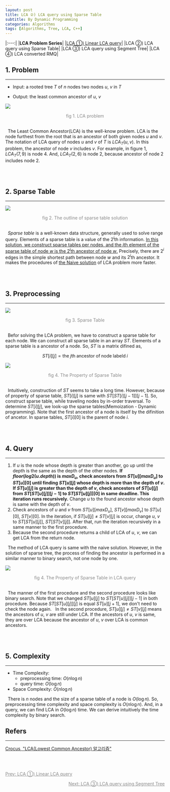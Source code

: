 ```yaml
---
layout: post
title: LCA ②) LCA query using Sparse Table
subtitle: By Dynamic Programming
categories: Algorithms
tags: [Algorithms, Tree, LCA, C++]
---
```


|:---:|
|<b>LCA Problem Series</b>|
|<a href = "https://unsik6.github.io/algorithms/2023/02/07/LCA1.html">LCA ①) Linear LCA query</a>|
|LCA ②) LCA query using Sparse Table|
|LCA ③) LCA query using Segment Tree|
|LCA ④) LCA converted RMQ|

## 1. Problem
<hr>

- Input:
    a rooted tree $T$ of $n$ nodes
    two nodes $u$, $v$ in $T$

- Output:
    the least common ancestor of $u$, $v$

<img src = "https://user-images.githubusercontent.com/80208196/217368506-8d36d245-d97f-4ce7-a97d-f9fcd10993ae.png"><center><span style = "opacity:0.5">fig 1. LCA problem</span></center><br/>

&nbsp;&nbsp;The Least Common Ancestor(LCA) is the well-know problem. LCA is the node furthest from the root that is an ancestor of both given nodes $u$ and $v$. The notation of LCA query of nodes $u$ and $v$ of $T$ is $LCA_T(u,v)$. In this problem, the ancestor of node $v$ includes $v$. For example, in figure 1, $LCA_T(7, 9)$ is node $4$. And, $LCA_T(2,6)$ is node $2$, because ancestor of node $2$ includes node $2$.

<br/><br/>

## 2. Sparse Table
<hr>

<img src = "https://user-images.githubusercontent.com/80208196/217377531-d4f82100-ea6f-4c82-b1fd-48b1de3dc567.png"><center><span style = "opacity:0.5">fig 2. The outline of sparse table solution</span></center><br/>

&nbsp;&nbsp;<i>Sparse table</i> is a well-known data structure, generally used to solve range query. Elements of a sparse table is a value of the $2^i$th information. <u>In this solution, we construct sparse tables per nodes, and the $i$th element of the sparse table of node $w$ is the $2^i$th ancestor of node $w$.</u> Precisely, there are $2^i$ edges in the simple shortest path between node $w$ and its $2^i$th ancestor. It makes the procedures of <a href = "https://unsik6.github.io/algorithms/2023/02/07/LCA1.html#h-2-naive-solution">the Naive solution</a> of LCA problem more faster.

<br/><br/>

## 3. Preprocessing
<hr>

<img src = "https://user-images.githubusercontent.com/80208196/217382525-f3af34f1-3445-4bb3-9e5e-539017d85653.png"><center><span style = "opacity:0.5">fig 3. Sparse Table</span></center><br/>

&nbsp;&nbsp;Befor solving the LCA problem, we have to construct a sparse table for each node. We can construct all sparse table in an array $ST$. Elements of a sparse table is a ancestor of a node. So, $ST$ is a matrix difined as,

$$
ST[i][j] = \mathrm{the} \; j \mathrm{th \; ancestor\; of\; node\; labeld} \; i
$$

<img src = "https://user-images.githubusercontent.com/80208196/217383670-875d136c-9807-4891-80a4-cb4eefc15238.png"><center><span style = "opacity:0.5">fig 4. The Property of Sparse Table</span></center><br/>

&nbsp;&nbsp;Intuitively, construction of $ST$ seems to take a long time. However, because of property of sparse table, $ST[i][j]$ is same with $ST[ST[i][j-1]][j-1]$. So, construct sparse table, while traveling nodes by in-order traversal. To determine $ST[i][j]$, we look-up the sparse tables(Memoization - Dynamic programming). Note that the first ancestor of a node is itself by the difinition of ancetor. In sparse tables, $ST[i][0]$ is the parent of node $i$.

<script src="https://gist.github.com/unsik6/ebd89824808d397d4e13cd441c5c23b4.js"></script>

<br/><br/>

## 4. Query
<hr>

1. If $u$ is the node whose depth is greater than another, go up until the depth is the same as the depth of the other nodes. <b>If $floor(log2(u.depth))$ is $maxD_u$, check ancestors from $ST[u][maxD_u]$ to $ST[u][0]$ until finding $ST[u][j]$ whose depth is more than the depth of $v$. If $ST[u][j]$ is greater than the depth of $v$, check ancestors of $ST[u][j]$ from $ST[ST[u][j]][j-1]$ to $ST[ST[u][j]][0]$ in same deadline. This iteration runs recursively.</b> Change $u$ to the found ancestor whose depth is same with the depth of $v$.
2. Check ancestors of $u$ and $v$ from $ST[u][maxD_u]$, $ST[v][maxD_v]$ to $ST[u][0]$, $ST[v][0]$. In the iteration, if $ST[u][j] \neq ST[v][j]$ is occur, change $u$, $v$ to $ST[ST[u][j]]$, $ST[ST[v][j]]$. After that, run the iteration recursively in a same manner to the first procedure.
3. Because the second procedure returns a child of LCA of $u$, $v$, we can get LCA from the return node.

&nbsp;&nbsp;The method of LCA query is same with the naive solution. However, in the solution of sparse tree, the process of finding the ancestor is performed in a similar manner to binary search, not one node by one.

<img src = "https://user-images.githubusercontent.com/80208196/217391595-82a93c5f-ffa4-40fa-87c7-f23a53b11730.png"><center><span style = "opacity:0.5">fig 4. The Property of Sparse Table in LCA query</span></center><br/>

&nbsp;&nbsp;The manner of the first procedure and the second procedure looks like binary search. Note that we changed $ST[u][j]$ to $ST[ST[u][j]][j-1]$ in both procedure. Because $ST[ST[u][j]][j]$ is equal $ST[u][j+1]$, we don't need to check the node again.
&nbsp;&nbsp;In the second procedure, $ST[u][j] \neq ST[v][j]$ means the ancestors of $u$, $v$ are still under LCA. If the ancestors of $u$, $v$ is same, they are over LCA because the ancestor of $u$, $v$ over LCA is common ancestors.

<script src="https://gist.github.com/unsik6/531e24ddfc2c2cd24b9a2bf378bd8059.js"></script>

<br/><br/>

## 5. Complexity
<hr>

- Time Complexity:
    - preprocessing time: $O(n \log{n})$
    - query time: $O(\log{n})$
- Space Complexity: $O(n\log{n})$

&nbsp;&nbsp;There is $n$ nodes and the size of a sparse table of a node is $O(\log{n})$. So, preprocessing time complexity and space complexity is $O(n\log{n})$. And, in a query, we can find LCA in $O(\log{n})$ time. We can derive intuitively the time complexity by binary search.

## Refers
<hr/>
<a href = "https://www.crocus.co.kr/660">Crocus, "LCA(Lowest Common Ancestor) 알고리즘"</a><br/>

<br/><br/>

<p style="text-align:left;opacity:0.5"><a href = "https://unsik6.github.io/algorithms/2023/02/07/LCA1.html">Prev: LCA ①) Linear LCA query</a></p>
<p style="text-align:right;opacity:0.5"><a href = "">Next: LCA ③) LCA query using Segment Tree</a></p>